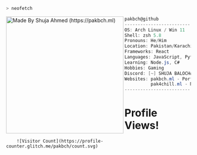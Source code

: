 ```zsh
> neofetch
```

<img align="left" src="https://i.ibb.co/nBmNKS6/pak-bch.png" alt="Made By Shuja Ahmed (https://pakbch.ml)" width="320" /> 

```csharp
pakbch@github
-------------------------
OS: Arch Linux / Win 11
Shell: zsh 5.8
Pronouns: He/Him
Location: Pakistan/Karachi
Frameworks: React
Languages: JavaScript, Python, HTML, CSS
Learning: Node.js, C#
Hobbies: Gaming
Discord: [~] SHUJA BALOCH#7976
Websites: pakbch.ml - Porfolio
          pak4chill.ml - Movies/Series Streaming Site
-------------------------
```



# Profile Views!
        ![Visitor Count](https://profile-counter.glitch.me/pakbch/count.svg)



